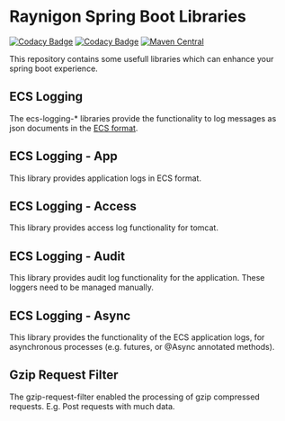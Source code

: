 # Raynigon Spring Boot Libraries
[![Codacy Badge](https://api.codacy.com/project/badge/Grade/967b93564acf4b55811b08d9544b44a6)](https://app.codacy.com/gh/raynigon/spring-boot?utm_source=github.com&utm_medium=referral&utm_content=raynigon/spring-boot&utm_campaign=Badge_Grade_Settings)
[![Codacy Badge](https://app.codacy.com/project/badge/Coverage/0764696c15a941c78bef58fef5082d06)](https://www.codacy.com/gh/raynigon/spring-boot/dashboard?utm_source=github.com&utm_medium=referral&utm_content=raynigon/spring-boot&utm_campaign=Badge_Coverage)
[![Maven Central](https://maven-badges.herokuapp.com/maven-central/com.raynigon.spring-boot/gzip-request-filter-starter/badge.svg)](https://search.maven.org/search?q=com.raynigon.spring-boot)

This repository contains some usefull libraries which can enhance your spring boot experience.

## ECS Logging
The ecs-logging-* libraries provide the functionality to log messages as json documents in the [ECS format](https://www.elastic.co/guide/en/ecs/current/index.html).

## ECS Logging - App
This library provides application logs in ECS format.

## ECS Logging - Access
This library provides access log functionality for tomcat.

## ECS Logging - Audit
This library provides audit log functionality for the application.
These loggers need to be managed manually.

## ECS Logging - Async
This library provides the functionality of the ECS application logs,
for asynchronous processes (e.g. futures, or @Async annotated methods).

## Gzip Request Filter
The gzip-request-filter enabled the processing of gzip compressed requests.
E.g. Post requests with much data.
